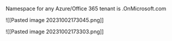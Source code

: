 Namespace for any Azure/Office 365 tenant is .OnMicrosoft.com

![[Pasted image 20231002173045.png]]

![[Pasted image 20231002173303.png]]



